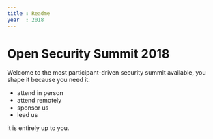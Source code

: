 ```yaml
---
title : Readme
year  : 2018
---
```



# Open Security Summit 2018

Welcome to the most participant-driven security summit available, you shape it because you need it:

- attend in person
- attend remotely
- sponsor us
- lead us

it is entirely up to you.
